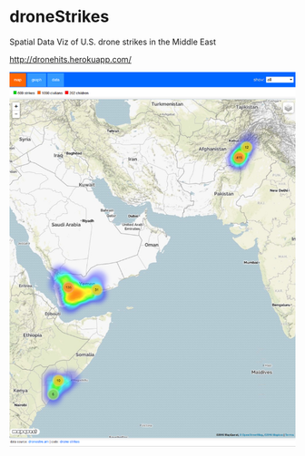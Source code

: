 # droneStrikes
Spatial Data Viz of U.S. drone strikes in the Middle East

http://dronehits.herokuapp.com/

![Alt text](https://github.com/RandomFractals/droneStrikes/blob/master/screens/DroneStrikesFinalMapView.png?raw=true 
 "Drone Strikes Map Veiw Screenshot")